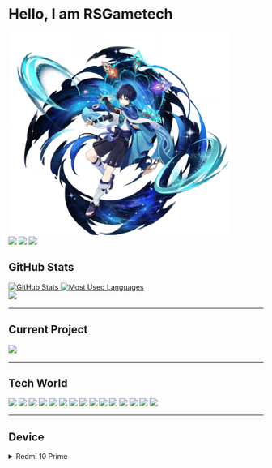 <h1>Hello, I am RSGametech</h1>
<img src="asset/wanderer.png" height="400px" tag="Wanderer">
<div>
    <a href=""><img src="https://img.shields.io/badge/RSGameTech%237621-%23091633?style=flat-square&logo=discord&logoColor=%234BCADD" tag="Discord"></a>
    <a href=""><img src="https://img.shields.io/badge/rsgametech0604-%23091633?style=flat-square&logo=instagram&logoColor=%234BCADD" tag="Instagram"></a>
    <a href="https://www.youtube.com/@RSGameTechOfficial"><img src="https://img.shields.io/badge/RSGameTech-%23091633?style=flat-square&logo=youtube&logoColor=%234BCADD" tag="YouTube Channel"></a>
</div>
<h2>GitHub Stats</h2>
<div>
    <a href="https://github.com/RSGameTech">
        <img src="https://github-readme-stats.vercel.app/api?username=RSGameTech&count_private=true&show_icons=true&bg_color=091633&title_color=4BCADD&text_color=3C8DBC&icon_color=2E4D82&border_color=4BCADD" alt="GitHub Stats">
    </a>
    <a href="">
        <img src="https://github-readme-stats.vercel.app/api/top-langs/?username=RSGameTech&langs_count=8&theme=github_dark&layout=compact" alt="Most Used Languages">
    </a>
</div>
<div>
    <img src="https://streak-stats.demolab.com/?user=RSGameTech&theme=dark&border_radius=5&date_format=j%2Fn%5B%2FY%5D&background=091633&stroke=4BCADD&ring=3C8DBC&border=4BCADD&sideLabels=4BCADD&dates=2E4D82&fire=EB7839&currStreakLabel=EB7839&currStreakNum=EB7839" tag="Streak">
</div>

---

<h2>Current Project</h2>
<div>
    <a href="https://github.com/RSGameTech/Genshin-Elements">
        <img src="https://github-readme-stats.vercel.app/api/pin/?username=RSGameTech&repo=Genshin-Elements&theme=github_dark" tag="Genshin Elements">
    </a>
</div>

---

<h2>Tech World</h2>
<div>
    <img src="https://img.shields.io/badge/Android-%232a2a2a?style=for-the-badge&logo=android" tag="Android">
    <img src="https://img.shields.io/badge/Android%20Studio-%232a2a2a?style=for-the-badge&logo=androidstudio" tag="Android Studio">
    <img src="https://img.shields.io/badge/Discord-%232a2a2a?style=for-the-badge&logo=discord" tag="Discord">
    <img src="https://img.shields.io/badge/Figma-%232a2a2a?style=for-the-badge&logo=figma" tag="Figma">
    <img src="https://img.shields.io/badge/Git-%232a2a2a?style=for-the-badge&logo=git" tag="Git">
    <img src="https://img.shields.io/badge/Github-%232a2a2a?style=for-the-badge&logo=github" tag="Github">
    <img src="https://img.shields.io/badge/Kotlin-%232a2a2a?style=for-the-badge&logo=kotlin" tag="Kotlin">
    <img src="https://img.shields.io/badge/Markdown-%232a2a2a?style=for-the-badge&logo=markdown" tag="markdown">
    <img src="https://img.shields.io/badge/OBS-%232a2a2a?style=for-the-badge&logo=obsstudio" tag="OBS Studio">
    <img src="https://img.shields.io/badge/Open%20AI-%232a2a2a?style=for-the-badge&logo=openai" tag="Open AI">
    <img src="https://img.shields.io/badge/Opera-%232a2a2a?style=for-the-badge&logo=opera&logoColor=%23FF1B2D" tag="Opera">
    <img src="https://img.shields.io/badge/Photoshop-%232a2a2a?style=for-the-badge&logo=adobephotoshop" tag="Photoshop">
    <img src="https://img.shields.io/badge/Python-%232a2a2a?style=for-the-badge&logo=python" tag="Python">
    <img src="https://img.shields.io/badge/Stack%20Overflow-%232a2a2a?style=for-the-badge&logo=stackoverflow" tag="Stack Overflow">
    <img src="https://img.shields.io/badge/Visual%20Studio%20Code-%232a2a2a?style=for-the-badge&logo=visualstudiocode&logoColor=%23007ACC" tag="Visual Studio Code">
</div>

---

<h2>Device</h2>
<details>
    <summary>Redmi 10 Prime</summary>
</details>
